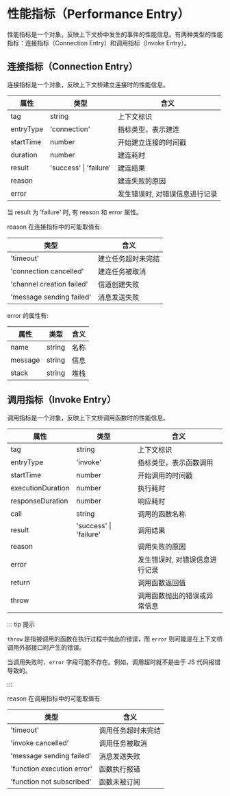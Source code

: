 # 性能指标（Performance Entry）

性能指标是一个对象，反映上下文桥中发生的事件的性能信息。有两种类型的性能指标：连接指标（Connection Entry）和调用指标（Invoke
Entry）。

## 连接指标（Connection Entry）

连接指标是一个对象，反映上下文桥建立连接时的性能信息。

| 属性      | 类型                   | 含义                           |
| --------- | ---------------------- | ------------------------------ |
| tag       | string                 | 上下文标识                     |
| entryType | 'connection'           | 指标类型，表示建连             |
| startTime | number                 | 开始建立连接的时间戳           |
| duration  | number                 | 建连耗时                       |
| result    | 'success' \| 'failure' | 建连结果                       |
| reason    |                        | 建连失败的原因                 |
| error     |                        | 发生错误时, 对错误信息进行记录 |

当 result 为 'failure' 时, 有 reason 和 error 属性。

reason 在连接指标中的可能取值有:

| 类型                      | 含义               |
| ------------------------- | ------------------ |
| 'timeout'                 | 建立任务超时未完结 |
| 'connection cancelled'    | 建连任务被取消     |
| 'channel creation failed' | 信道创建失败       |
| 'message sending failed'  | 消息发送失败       |

error 的属性有:

| 属性    | 类型   | 含义 |
| ------- | ------ | ---- |
| name    | string | 名称 |
| message | string | 信息 |
| stack   | string | 堆栈 |

## 调用指标（Invoke Entry）

调用指标是一个对象，反映上下文桥调用函数时的性能信息。

| 属性              | 类型                   | 含义                           |
| ----------------- | ---------------------- | ------------------------------ |
| tag               | string                 | 上下文标识                     |
| entryType         | 'invoke'               | 指标类型，表示函数调用         |
| startTime         | number                 | 开始调用的时间戳               |
| executionDuration | number                 | 执行耗时                       |
| responseDuration  | number                 | 响应耗时                       |
| call              | string                 | 调用的函数名称                 |
| result            | 'success' \| 'failure' | 调用结果                       |
| reason            |                        | 调用失败的原因                 |
| error             |                        | 发生错误时, 对错误信息进行记录 |
| return            |                        | 调用函数返回值                 |
| throw             |                        | 调用函数抛出的错误或异常信息   |

::: tip 提示

`throw` 是指被调用的函数在执行过程中抛出的错误，而 `error` 则可能是在上下文桥调用外部接口时产生的错误。

当调用失败时，`error` 字段可能不存在。例如，调用超时就不是由于 JS 代码报错导致的。

:::

reason 在调用指标中的可能取值有:

| 类型                       | 含义               |
| -------------------------- | ------------------ |
| 'timeout'                  | 调用任务超时未完结 |
| 'invoke cancelled'         | 调用任务被取消     |
| 'message sending failed'   | 消息发送失败       |
| 'function execution error' | 函数执行报错       |
| 'function not subscribed'  | 函数未被订阅       |
